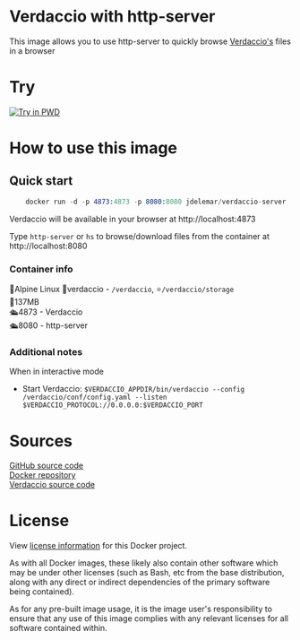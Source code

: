 # Verdaccio with http-server

This image allows you to use http-server to quickly browse [Verdaccio's](https://github.com/verdaccio/verdaccio) files in a browser

# Try
[![Try in PWD](https://github.com/play-with-docker/stacks/raw/cff22438cb4195ace27f9b15784bbb497047afa7/assets/images/button.png)](http://play-with-docker.com/?stack=https://gist.githubusercontent.com/JDelemar/e2bf6ff310e39e3f7e61985fd750d2e2/raw/1b62c2589b5f45c6a1c65ded88f94bb1ddd7aacd/verdaccio-server.yml)  

# How to use this image
## Quick start
```s
    docker run -d -p 4873:4873 -p 8080:8080 jdelemar/verdaccio-server    
```

Verdaccio will be available in your browser at http://localhost:4873  

Type `http-server` or `hs` to browse/download files from the container at http://localhost:8080  

### Container info
🐧Alpine Linux
📂verdaccio - `/verdaccio`, ⭐️`/verdaccio/storage`  
📏137MB  
🛳4873 - Verdaccio  
🛳8080 - http-server  

### Additional notes
When in interactive mode
- Start Verdaccio: `$VERDACCIO_APPDIR/bin/verdaccio --config /verdaccio/conf/config.yaml --listen $VERDACCIO_PROTOCOL://0.0.0.0:$VERDACCIO_PORT`

# Sources
[GitHub source code](https://github.com/JDelemar/dockerfiles/tree/master/verdaccio-server)  
[Docker repository](https://hub.docker.com/r/jdelemar/verdaccio-server)  
[Verdaccio source code](https://github.com/verdaccio/verdaccio)  

# License
View [license information](https://github.com/JDelemar/dockerfiles/blob/master/LICENSE) for this Docker project.  

As with all Docker images, these likely also contain other software which may be under other licenses (such as Bash, etc from the base distribution, along with any direct or indirect dependencies of the primary software being contained).  

As for any pre-built image usage, it is the image user's responsibility to ensure that any use of this image complies with any relevant licenses for all software contained within.  
